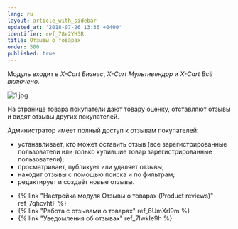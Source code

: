```yaml
---
lang: ru
layout: article_with_sidebar
updated_at: '2018-07-26 13:36 +0400'
identifier: ref_78e2YH3R
title: Отзывы о товарах
order: 500
published: true
---
```

Модуль входит в _X-Cart Бизнес_, _X-Cart Мультивендор_ и _X-Cart Всё включено_.

![1.jpg]({{site.baseurl}}/attachments/ref_78e2YH3R/1.jpg)

На странице товара покупатели дают товару оценку, отставляют отзывы и видят отзывы других покупателей. 

Администратор имеет полный доступ к отзывам покупателей: 

   - устанавливает, кто может оставить отзыв (все зарегистрированные пользователи или только купившие товар зарегистрированные пользователи);   
   - просматривает, публикует или удаляет отзывы;
   - находит отзывы с помощью поиска и по фильтрам;
   - редактирует и создаёт новые отзывы. 


   * {% link "Настройка модуля Отзывы о товарах (Product reviews)" ref_7qhcvhtF %}
   * {% link "Работа с отзывами о товарах" ref_6UmXrl9m  %}
   * {% link "Уведомления об отзывах" ref_7lwkIe9h %}
